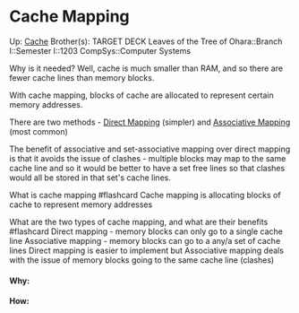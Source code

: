 # Cache Mapping

Up: [Cache](cache)
Brother(s):
TARGET DECK
Leaves of the Tree of Ohara::Branch I::Semester I::1203 CompSys::Computer Systems

Why is it needed?
Well, cache is much smaller than RAM, and so there are fewer cache lines than memory blocks.

With cache mapping, blocks of cache are allocated to represent certain memory addresses.

There are two methods - [Direct Mapping](direct_mapping) (simpler) and [Associative Mapping](associative_mapping) (most common)

The benefit of associative and set-associative mapping over direct mapping is that it avoids the issue of clashes - multiple blocks may map to the same cache line and so it would be better to have a set free lines so that clashes would all be stored in that set's cache lines.

What is cache mapping #flashcard 
Cache mapping is allocating blocks of cache to represent memory addresses
<!--ID: 1700775011460-->


What are the two types of cache mapping, and what are their benefits #flashcard 
Direct mapping - memory blocks can only go to a single cache line
Associative mapping - memory blocks can go to a any/a set of cache lines
Direct mapping is easier to implement but Associative mapping deals with the issue of memory blocks going to the same cache line (clashes)
<!--ID: 1700775011478-->


























#### Why:
#### How:









